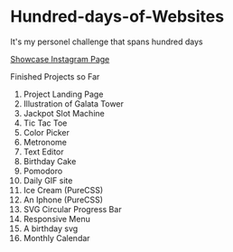 # Hundred-days-of-Websites
It's my personel challenge that spans hundred days

[Showcase Instagram Page](https://www.instagram.com/hundredaysofwebsites/)

Finished Projects so Far
1. Project Landing Page
2. Illustration of Galata Tower
3. Jackpot Slot Machine
4. Tic Tac Toe
5. Color Picker
6. Metronome
7. Text Editor
8. Birthday Cake
9. Pomodoro 
10. Daily GIF site
11. Ice Cream (PureCSS)
12. An Iphone (PureCSS) 
13. SVG Circular Progress Bar
14. Responsive Menu
15. A birthday svg
16. Monthly Calendar